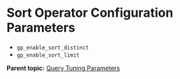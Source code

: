 # Sort Operator Configuration Parameters 

-   `gp_enable_sort_distinct`
-   `gp_enable_sort_limit`

**Parent topic:** [Query Tuning Parameters](../topics/g-query-tuning-parameters.html)

